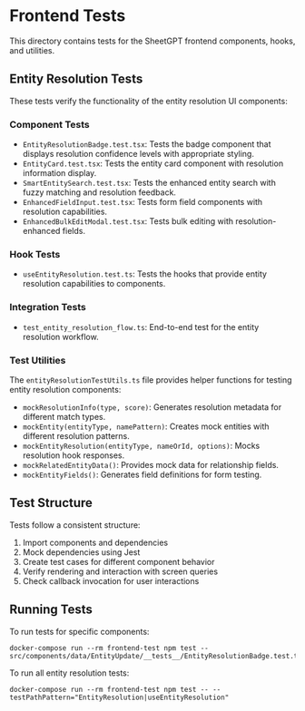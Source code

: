 # Frontend Tests

This directory contains tests for the SheetGPT frontend components, hooks, and utilities.

## Entity Resolution Tests

These tests verify the functionality of the entity resolution UI components:

### Component Tests

- `EntityResolutionBadge.test.tsx`: Tests the badge component that displays resolution confidence levels with appropriate styling.
- `EntityCard.test.tsx`: Tests the entity card component with resolution information display.
- `SmartEntitySearch.test.tsx`: Tests the enhanced entity search with fuzzy matching and resolution feedback.
- `EnhancedFieldInput.test.tsx`: Tests form field components with resolution capabilities.
- `EnhancedBulkEditModal.test.tsx`: Tests bulk editing with resolution-enhanced fields.

### Hook Tests

- `useEntityResolution.test.ts`: Tests the hooks that provide entity resolution capabilities to components.

### Integration Tests

- `test_entity_resolution_flow.ts`: End-to-end test for the entity resolution workflow.

### Test Utilities

The `entityResolutionTestUtils.ts` file provides helper functions for testing entity resolution components:

- `mockResolutionInfo(type, score)`: Generates resolution metadata for different match types.
- `mockEntity(entityType, namePattern)`: Creates mock entities with different resolution patterns.
- `mockEntityResolution(entityType, nameOrId, options)`: Mocks resolution hook responses.
- `mockRelatedEntityData()`: Provides mock data for relationship fields.
- `mockEntityFields()`: Generates field definitions for form testing.

## Test Structure

Tests follow a consistent structure:

1. Import components and dependencies
2. Mock dependencies using Jest
3. Create test cases for different component behavior
4. Verify rendering and interaction with screen queries
5. Check callback invocation for user interactions

## Running Tests

To run tests for specific components:

```
docker-compose run --rm frontend-test npm test -- src/components/data/EntityUpdate/__tests__/EntityResolutionBadge.test.tsx
```

To run all entity resolution tests:

```
docker-compose run --rm frontend-test npm test -- --testPathPattern="EntityResolution|useEntityResolution"
```